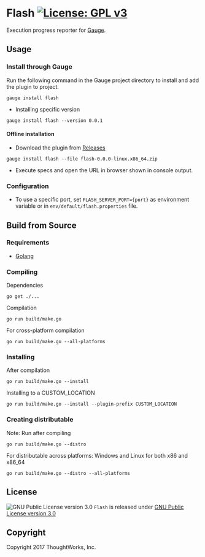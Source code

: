 # Flash [![License: GPL v3](https://img.shields.io/badge/License-GPL%20v3-blue.svg)](http://www.gnu.org/licenses/gpl-3.0)

Execution progress reporter for [Gauge](http://getgauge.io).

## Usage

### Install through Gauge
Run the following command in the Gauge project directory to install and add the plugin to project.
```
gauge install flash
```

* Installing specific version
```
gauge install flash --version 0.0.1
```

#### Offline installation
* Download the plugin from [Releases](https://github.com/getgauge/flash/releases)
```
gauge install flash --file flash-0.0.0-linux.x86_64.zip
```

* Execute specs and open the URL in browser shown in console output.

### Configuration

* To use a specific port, set `FLASH_SERVER_PORT={port}` as environment variable or in `env/default/flash.properties` file.

## Build from Source

### Requirements
* [Golang](http://golang.org/)

### Compiling

Dependencies
```
go get ./...
```
Compilation
```
go run build/make.go
```

For cross-platform compilation

```
go run build/make.go --all-platforms
```

### Installing
After compilation

```
go run build/make.go --install
```

Installing to a CUSTOM_LOCATION

```
go run build/make.go --install --plugin-prefix CUSTOM_LOCATION
```

### Creating distributable

Note: Run after compiling

```
go run build/make.go --distro
```

For distributable across platforms: Windows and Linux for both x86 and x86_64

```
go run build/make.go --distro --all-platforms
```

## License

![GNU Public License version 3.0](http://www.gnu.org/graphics/gplv3-127x51.png)
`Flash` is released under [GNU Public License version 3.0](http://www.gnu.org/licenses/gpl-3.0.txt)

## Copyright

Copyright 2017 ThoughtWorks, Inc.
